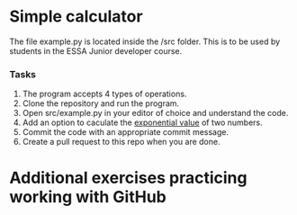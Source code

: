 # Simple calculator

The file example.py is located inside the /src folder. This is to be used by students in the ESSA Junior developer course.

### Tasks
1. The program accepts 4 types of operations.
2. Clone the repository and run the program.
3. Open src/example.py in your editor of choice and understand the code.
4. Add an option to caculate the [exponential value](https://docs.python.org/3/reference/expressions.html#the-power-operator) of two numbers.
5. Commit the code with an appropriate commit message.
6. Create a pull request to this repo when you are done.

# Additional exercises practicing working with GitHub

